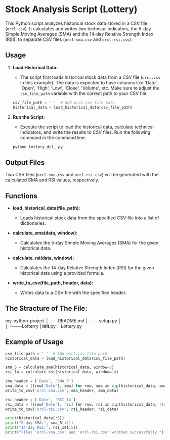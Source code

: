 # Stock Analysis Script (Lottery)

This Python script analyzes historical stock data stored in a CSV file (`orcl.csv`). It calculates and writes two technical indicators, the 5-day Simple Moving Averages (SMA) and the 14-day Relative Strength Index (RSI), to separate CSV files (`orcl-sma.csv` and `orcl-rsi.csv`).

## Usage

1. **Load Historical Data:**
   - The script first loads historical stock data from a CSV file (`orcl.csv` in this example). The data is expected to have columns like 'Date', 'Open', 'High', 'Low', 'Close', 'Volume', etc. Make sure to adjust the `csv_file_path` variable with the correct path to your CSV file.

    ```python
    csv_file_path = ' '  # Add orcl.csv file path
    historical_data = load_historical_data(csv_file_path)
    ```

2. **Run the Script:**
   - Execute the script to load the historical data, calculate technical indicators, and write the results to CSV files. Run the following command in the command line:

    ```bash
    python lottery_dcl_.py
    ```

## Output Files

Two CSV files (`orcl-sma.csv` and `orcl-rsi.csv`) will be generated with the calculated SMA and RSI values, respectively.

## Functions

- **load_historical_data(file_path):**
  - Loads historical stock data from the specified CSV file into a list of dictionaries.

- **calculate_sma(data, window):**
  - Calculates the 5-day Simple Moving Averages (SMA) for the given historical data.

- **calculate_rsi(data, window):**
  - Calculates the 14-day Relative Strength Index (RSI) for the given historical data using a provided formula.

- **write_to_csv(file_path, header, data):**
  - Writes data to a CSV file with the specified header.

## The Stracture of The File:
my-python-project
│───README.md
│─── setup.py
│   
│
└───Lotterry
    | __init__.py
    │   Lottery.py




## Example of Usage

```python
csv_file_path = ' '  # Add orcl.csv file path
historical_data = load_historical_data(csv_file_path)

sma_5 = calculate_sma(historical_data, window=5)
rsi_14 = calculate_rsi(historical_data, window=14)

sma_header = ['Date', 'SMA_5']
sma_data = [[row['Date'], sma] for row, sma in zip(historical_data, sma_5)]
write_to_csv('orcl-sma.csv', sma_header, sma_data)

rsi_header = ['Date', 'RSI_14']
rsi_data = [[row['Date'], rsi] for row, rsi in zip(historical_data, rsi_14)]
write_to_csv('orcl-rsi.csv', rsi_header, rsi_data)

print(historical_data[:5])
print("5-day SMA:", sma_5[:5])
print("14-day RSI:", rsi_14[:5])
print("Files 'orcl-sma.csv' and 'orcl-rsi.csv' written successfully.")


